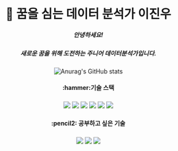



<h1 align ='center'> 🌱 꿈을 심는 데이터 분석가 이진우 </h1>
<h5 align ='center'> 안녕하세요!</h5>
<h5 align ='center'>새로운 꿈을 위해 도전하는 주니어 데이터분석가입니다.</h5>

<div align="center">
 
![Anurag's GitHub stats](https://github-readme-stats.vercel.app/api?username=ev1025&show_icons=true&theme=vue)
 
</div>

<h4 align ='center'> :hammer:기술 스택</h4>
<h3 align='center'>  
 <img src="https://img.shields.io/badge/MySQL-4479A1?style=flat-square&logo=MySQL&logoColor=white"/></a> 
 <img src="https://img.shields.io/badge/Python-3766AB?style=flat-square&logo=Python&logoColor=white"/></a> 
 <img src="https://img.shields.io/badge/Git-F05032?style=flat-square&logo=Git&logoColor=white"/></a>
<img src="https://img.shields.io/badge/Github-181717?style=flat-square&logo=GitHub&logoColor=white"/></a>
<img src="https://img.shields.io/badge/Visual Studio Code-EDF8F9?style=flat-square&logo=Visual Studio Code&logoColor=007ACC"/></a>
<img src="https://img.shields.io/badge/Tableau-F4FFFC?style=flat-square&logo=Tableau&logoColor=18BFFF"/></a> 
 </h3>
 
<h4 align ='center'> :pencil2: 공부하고 싶은 기술</h4>
<h3 align='center'>  
<img src="https://img.shields.io/badge/Google Analytics-E37400?style=flat-square&logo=Google Analytics&logoColor=white"/></a>
<img src="https://img.shields.io/badge/Apache Spark-E25A1C?style=flat-square&logo=Apache Spark&logoColor=white"/></a>
<img src="https://img.shields.io/badge/Amazon AWS-232F3E?style=flat-square&logo=Amazon AWS&logoColor=white"/></a>
</h3>


<!--
스킬배찌 만드는법
아이콘 : https://simpleicons.org/?q=MYS
<img src="https://img.shields.io/badge/쓰고자하는_텍스트-컬러코드?style=flat-square&logo=simpleicons에서_아이콘이름&logoColor=white"/></a>&nbsp

-->

<h3 align='center'> </h3>
<!--
**ev1025/ev1025** is a ✨ _special_ ✨ repository because its `README.md` (this file) appears on your GitHub profile.

Here are some ideas to get you started:

- 🔭 I’m currently working on ...
- 🌱 I’m currently learning ...
- 👯 I’m looking to collaborate on ...
- 🤔 I’m looking for help with ...
- 💬 Ask me about ...
- 📫 How to reach me: ...
- 😄 Pronouns: ...
- ⚡ Fun fact: ...
-->
